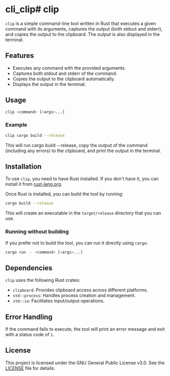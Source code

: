 # cli_clip# clip

`clip` is a simple command-line tool written in Rust that executes a given command with its arguments, captures the output (both stdout and stderr), and copies the output to the clipboard. The output is also displayed in the terminal.

## Features

- Executes any command with the provided arguments.
- Captures both stdout and stderr of the command.
- Copies the output to the clipboard automatically.
- Displays the output in the terminal.

## Usage

```bash
clip <command> [<args>...]
```

### Example

```bash
clip cargo build --release
```

This will run cargo build --release, copy the output of the command (including any errors) to the clipboard, and print the output in the terminal.

## Installation

To use `clip`, you need to have Rust installed. If you don't have it, you can install it from [rust-lang.org](https://www.rust-lang.org/).

Once Rust is installed, you can build the tool by running:

```bash
cargo build --release
```

This will create an executable in the `target/release` directory that you can use.

### Running without building

If you prefer not to build the tool, you can run it directly using `cargo`:

```bash
cargo run -- <command> [<args>...]
```

## Dependencies

`clip` uses the following Rust crates:

- `clipboard`: Provides clipboard access across different platforms.
- `std::process`: Handles process creation and management.
- `std::io`: Facilitates input/output operations.

## Error Handling

If the command fails to execute, the tool will print an error message and exit with a status code of `1`.

## License

This project is licensed under the GNU General Public License v3.0. See the [LICENSE](https://github.com/whitefox82/cli_clip/blob/main/LICENSE) file for details.